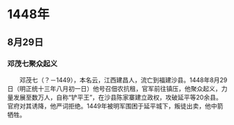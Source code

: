 # 1448年
## 8月29日
### 邓茂七聚众起义
　　邓茂七（？－1449），本名云，江西建昌人，流亡到福建沙县。1448年8月29日（明正统十三年八月初一日）他号召佃农抗租，官军前往镇压，他聚众起义，力量发展至数万人，自称“铲平王”，在沙县陈家寨建立政权，攻破延平等20余县。官府对其诱降，他严词拒绝。1449年被明军围困于延平城下，叛徒出卖，他中箭牺牲。
<comment/>